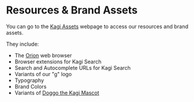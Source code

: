 # Resources & Brand Assets

You can go to the [Kagi Assets](https://kagi.com/assets) webpage to access our resources and brand assets.

They include:

* The [Orion](https://browser.kagi.com/) web browser
* Browser extensions for Kagi Search
* Search and Autocomplete URLs for Kagi Search
* Variants of our "g" logo
* Typography
* Brand Colors
* Variants of [Doggo the Kagi Mascot](/articles/about-kagi/kagi-mascot.md)